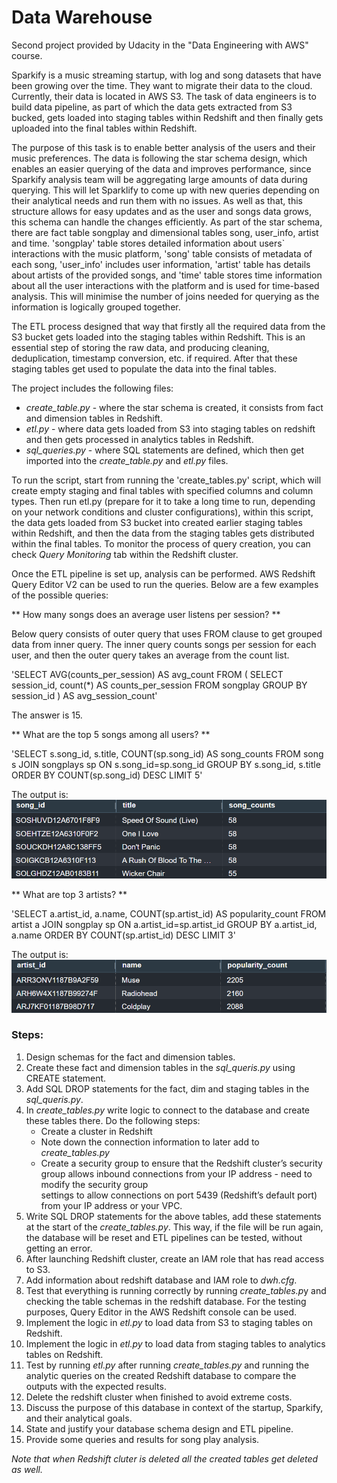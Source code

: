 # Data Warehouse
Second project provided by Udacity in the "Data Engineering with AWS" course. 

Sparkify is a music streaming startup, with log and song datasets that have been growing over the time. They want to migrate their data to the cloud. Currently, their data is located in AWS S3. The task of data engineers is to build data pipeline, as part of which the data gets extracted from S3 bucked, gets loaded into staging tables within Redshift and then finally gets uploaded into the final tables within Redshift.

The purpose of this task is to enable better analysis of the users and their music preferences. The data is following the star schema design, which enables an easier querying of the data and improves performance, since Sparkify analysis team will be aggregating large amounts of data during querying. This will let Sparklify to come up with new queries depending on their analytical needs and run them with no issues. As well as that, this structure allows for easy updates and as the user and songs data grows, this schema can handle the changes efficiently. As part of the star schema, there are fact table songplay and dimensional tables song, user_info, artist and time. 'songplay' table stores detailed information about users` interactions with the music platform, 'song' table consists of metadata of each song, 'user_info' includes user information, 'artist' table has details about artists of the provided songs, and 'time' table stores time information about all the user interactions with the platform and is used for time-based analysis. This will minimise the number of joins needed for querying as the information is logically grouped together.

The ETL process designed that way that firstly all the required data from the S3 bucket gets loaded into the staging tables within Redshift. This is an essential step of storing the raw data, and producing cleaning, deduplication, timestamp conversion, etc. if required. After that these staging tables get used to populate the data into the final tables.

The project includes the following files:
- *create_table.py* - where the star schema is created, it consists from fact and dimension tables in Redshift.
- *etl.py* - where data gets loaded from S3 into staging tables on redshift and then gets processed in analytics tables in Redshift.
- *sql_queries.py* - where SQL statements are defined, which then get imported into the *create_table.py* and *etl.py* files.

To run the script, start from running the 'create_tables.py' script, which will create empty staging and final tables with specified columns and column types. Then run etl.py (prepare for it to take a long time to run, depending on your network conditions and cluster configurations), within this script, the data gets loaded from S3 bucket into created earlier staging tables within Redshift, and then the data from the staging tables gets distributed within the final tables. To monitor the process of query creation, you can check *Query Monitoring* tab within the Redshift cluster. 

Once the ETL pipeline is set up, analysis can be performed. AWS Redshift Query Editor V2 can be used to run the queries. Below are a few examples of the possible queries:

** How many songs does an average user listens per session? **

Below query consists of outer query that uses FROM clause to get grouped data from inner query. The inner query counts songs per session for each user, and then the outer query takes an average from the count list. 

'SELECT AVG(counts_per_session) AS avg_count
FROM (
    SELECT session_id,
    count(*) AS counts_per_session
    FROM songplay
    GROUP BY session_id
) AS avg_session_count'

The answer is 15.

** What are the top 5 songs among all users? **

'SELECT s.song_id,
s.title,
COUNT(sp.song_id) AS song_counts
FROM song s
JOIN songplays sp
ON s.song_id=sp.song_id
GROUP BY s.song_id, s.title
ORDER BY COUNT(sp.song_id) DESC
LIMIT 5'

The output is:
![query2](./data-warehouse-query-2.png)

** What are top 3 artists? **

'SELECT a.artist_id,
a.name,
COUNT(sp.artist_id) AS popularity_count
FROM artist a
JOIN songplay sp
ON a.artist_id=sp.artist_id
GROUP BY a.artist_id, a.name
ORDER BY COUNT(sp.artist_id) DESC
LIMIT 3'

The output is:
![query3](./data-warehouse-query-3.png)


### Steps:
1. Design schemas for the fact and dimension tables.
2. Create these fact and dimension tables in the *sql_queris.py* using CREATE statement.
3. Add SQL DROP statements for the fact, dim and staging tables in the *sql_queris.py*.
4. In *create_tables.py* write logic to connect to the database and create these tables there. Do the following steps:
   - Create a cluster in Redshift
   - Note down the connection information to later add to *create_tables.py*
   - Create a security group to ensure that the Redshift cluster’s security group allows inbound connections from your IP address - need to modify the security group   
     settings to allow connections on port 5439 (Redshift’s default port) from your IP address or your VPC.
6. Write SQL DROP statements for the above tables, add these statements at the start of the *create_tables.py*. This way, if the file will be run again, the database will be reset and ETL pipelines can be tested, without getting an error.
7. After launching Redshift cluster, create an IAM role that has read access to S3.
8. Add information about redshift database and IAM role to *dwh.cfg*.
9. Test that everything is running correctly by running *create_tables.p*y and checking the table schemas in the redshift database. For the testing purposes, Query Editor in the AWS Redshift console can be used.
10. Implement the logic in *etl.py* to load data from S3 to staging tables on Redshift.
11. Implement the logic in *etl.py* to load data from staging tables to analytics tables on Redshift.
12. Test by running *etl.py* after running *create_tables.py* and running the analytic queries on the created Redshift database to compare the outputs with the expected results.
13. Delete the redshift cluster when finished to avoid extreme costs.
14. Discuss the purpose of this database in context of the startup, Sparkify, and their analytical goals.
15. State and justify your database schema design and ETL pipeline.
16. Provide some queries and results for song play analysis.

*Note that when Redshift cluter is deleted all the created tables get deleted as well.*
